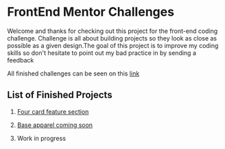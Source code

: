 # FrontEnd Mentor Challenges

Welcome and thanks for checking out this project for the front-end coding challenge. Challenge is all about building projects so they look as close as possible as a given design.The goal of this project is to improve my coding skills so don't hesitate to point out my bad practice in by sending a feedback

All finished challenges can be seen on this [link][1]


## List of Finished Projects

1. [Four card feature section][2]

1. [Base apparel coming soon][3]

1. Work in progress






[1]: https://youthful-babbage-67cb27.netlify.com
[2]: https://youthful-babbage-67cb27.netlify.com/four-card-feature-section-master/index.html
[3]: https://youthful-babbage-67cb27.netlify.com/base-apparel-coming-soon-master/index.html
